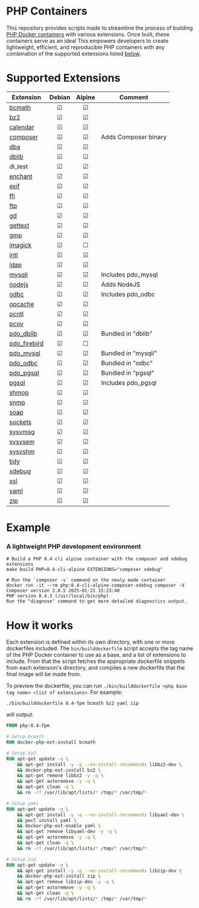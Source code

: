 # PHP Containers
This repository provides scripts made to streamline the process of building
[PHP Docker containers](https://hub.docker.com/_/php) with various extensions.
Once built, these containers serve as an ideal 
This empowers developers to create lightweight, efficient, and reproducible PHP
containers with any combination of the supported extensions listed
[below](#supported-extensions).

# Supported Extensions
| Extension | Debian | Alpine | Comment |
|---|:-:|:-:|---|
| [bcmath](https://www.php.net/manual/en/book.bc.php) | ☑ | ☑ |  |
| [bz2](https://www.php.net/manual/en/book.bzip2.php) | ☑ | ☑ |  |
| [calendar](https://www.php.net/manual/en/book.calendar.php) | ☑ | ☑ |  |
| [composer](https://getcomposer.org/download/) | ☑ | ☑ | Adds Composer binary |
| [dba](https://www.php.net/manual/en/book.dba.php) | ☑ | ☑ |  |
| [dblib](https://www.php.net/manual/en/ref.pdo-dblib.connection.php) | ☑ | ☑ |  |
| dl_test | ☑ | ☑ |  |
| [enchant](https://www.php.net/manual/en/book.enchant.php) | ☑ | ☑ |  |
| [exif](https://www.php.net/manual/en/book.exif.php) | ☑ | ☑ |  |
| [ffi](https://www.php.net/manual/en/book.ffi.php) | ☑ | ☑ |  |
| [ftp](https://www.php.net/manual/en/book.ftp.php) | ☑ | ☑ |  |
| [gd](https://www.php.net/manual/en/book.image.php) | ☑ | ☑ |  |
| [gettext](https://www.php.net/manual/en/book.gettext.php) | ☑ | ☑ |  |
| [gmp](https://www.php.net/manual/en/book.gmp.php) | ☑ | ☑ |  |
| [imagick](https://www.php.net/manual/en/book.imagick.php) | ☑ | ☐ |  |
| [intl](https://www.php.net/manual/en/book.intl.php) | ☑ | ☑ |  |
| [ldap](https://www.php.net/manual/en/book.ldap.php) | ☑ | ☑ |  |
| [mysqli](https://www.php.net/manual/en/book.mysqli.php) | ☑ | ☑ | Includes pdo_mysql |
| [nodejs](https://nodejs.org/en/learn/getting-started/introduction-to-nodejs) | ☑ | ☑ | Adds NodeJS |
| [odbc](https://www.php.net/manual/en/book.uodbc.php) | ☑ | ☑ | Includes pdo_odbc |
| [opcache](https://www.php.net/manual/en/book.opcache.php) | ☑ | ☑ |  |
| [pcntl](https://www.php.net/manual/en/book.pcntl.php) | ☑ | ☑ |  |
| [pcov](https://github.com/krakjoe/pcov) | ☑ | ☑ |  |
| [pdo_dblib](https://www.php.net/manual/en/ref.pdo-dblib.connection.php) | ☑ | ☑ | Bundled in "dblib" |
| [pdo_firebird](https://www.php.net/manual/en/ref.pdo-firebird.php) | ☑ | ☐ |  |
| [pdo_mysql](https://www.php.net/manual/en/ref.pdo-mysql.php) | ☑ | ☑ | Bundled in "mysqli" |
| [pdo_odbc](https://www.php.net/manual/en/ref.pdo-odbc.php) | ☑ | ☑ | Bundled in "odbc" |
| [pdo_pgsql](https://www.php.net/manual/en/ref.pdo-pgsql.php) | ☑ | ☑ | Bundled in "pgsql" |
| [pgsql](https://www.php.net/manual/en/book.pgsql.php) | ☑ | ☑ | Includes pdo_pgsql |
| [shmop](https://www.php.net/manual/en/book.shmop.php) | ☑ | ☑ |  |
| [snmp](https://www.php.net/manual/en/book.snmp.php) | ☑ | ☑ |  |
| [soap](https://www.php.net/manual/en/book.soap.php) | ☑ | ☑ |  |
| [sockets](https://www.php.net/manual/en/book.sockets.php) | ☑ | ☑ |  |
| [sysvmsg](https://www.php.net/manual/en/book.sem.php) | ☑ | ☑ |  |
| [sysvsem](https://www.php.net/manual/en/book.sem.php) | ☑ | ☑ |  |
| [sysvshm](https://www.php.net/manual/en/book.sem.php) | ☑ | ☑ |  |
| [tidy](https://www.php.net/manual/en/book.tidy.php) | ☑ | ☑ |  |
| [xdebug](https://xdebug.org) | ☑ | ☑ |  |
| [xsl](https://www.php.net/manual/en/book.xsl.php) | ☑ | ☑ |  |
| [yaml](https://www.php.net/manual/en/book.yaml.php) | ☑ | ☑ |  |
| [zip](https://www.php.net/manual/en/book.zip.php) | ☑ | ☑ |  |

# Example
### A lightweight PHP development environment
```shell
# Build a PHP 8.4 cli alpine container with the composer and xdebug extensions
make build PHP=8.4-cli-alpine EXTENSIONS="composer xdebug"

# Run the `composer -v` command on the newly made container
docker run -it --rm php:8.4-cli-alpine-composer-xdebug composer -V
Composer version 2.8.5 2025-01-21 15:23:40
PHP version 8.4.3 (/usr/local/bin/php)
Run the "diagnose" command to get more detailed diagnostics output.
```

# How it works
Each extension is defined within its own directory, with one or more dockerfiles
included. The `bin/builddockerfile` script accepts the tag name of the PHP
Docker container to use as a base, and a list of extensions to include. From
that the script fetches the appropriate dockerfile snippets from each
extension's directory, and compiles a new dockerfile that the final image will
be made from.

To preview the dockerfile, you can run `./bin/builddockerfile <php base tag name> <list of extensions>`.
For example:
```shell
./bin/builddockerfile 8.4-fpm bcmath bz2 yaml zip
```
will output:
```dockerfile
FROM php:8.4-fpm

# Setup bcmath
RUN docker-php-ext-install bcmath

# Setup bz2
RUN apt-get update -q \
    && apt-get install -y -q --no-install-recommends libbz2-dev \
    && docker-php-ext-install bz2 \
    && apt-get remove libbz2 -y -q \
    && apt-get autoremove -y -q \
    && apt-get clean -q \
    && rm -rf /var/lib/apt/lists/* /tmp/* /var/tmp/*

# Setup yaml
RUN apt-get update -q \
    && apt-get install -y -q --no-install-recommends libyaml-dev \
    && pecl install yaml \
    && docker-php-ext-enable yaml \
    && apt-get remove libyaml-dev -y -q \
    && apt-get autoremove -y -q \
    && apt-get clean -q \
    && rm -rf /var/lib/apt/lists/* /tmp/* /var/tmp/*

# Setup zip
RUN apt-get update -q \
    && apt-get install -y -q --no-install-recommends libzip-dev \
    && docker-php-ext-install zip \
    && apt-get remove libzip-dev -y -q \
    && apt-get autoremove -y -q \
    && apt-get clean -q \
    && rm -rf /var/lib/apt/lists/* /tmp/* /var/tmp/*
```